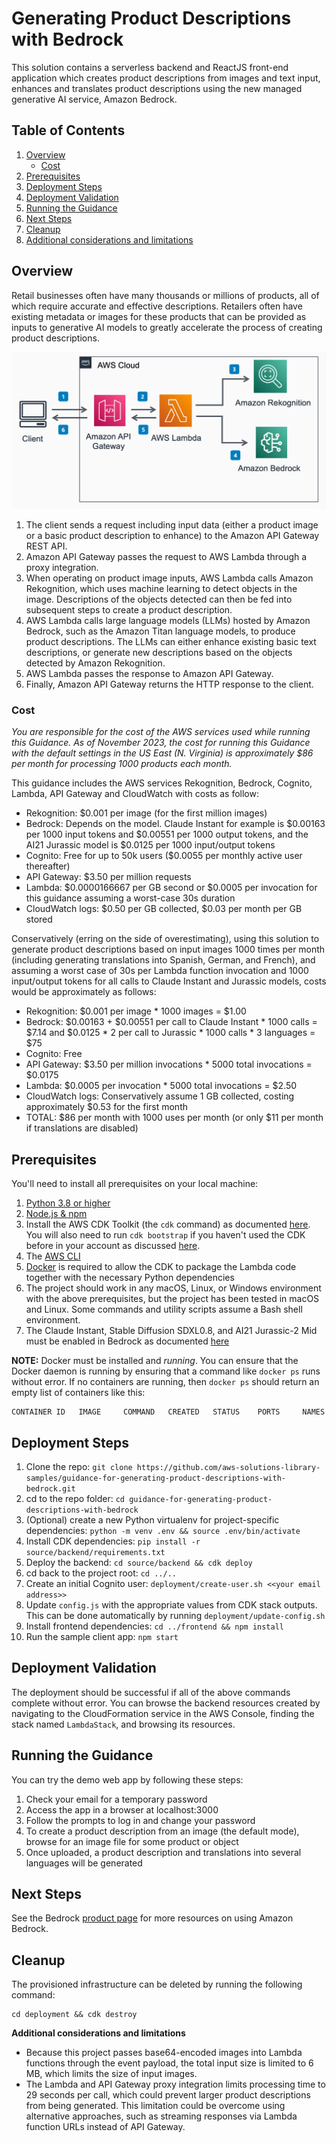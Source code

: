 # Generating Product Descriptions with Bedrock

This solution contains a serverless backend and ReactJS front-end application which creates product descriptions from images and text input, enhances and translates product descriptions using the new managed generative AI service, Amazon Bedrock.

## Table of Contents

1. [Overview](#overview)
    - [Cost](#cost)
2. [Prerequisites](#prerequisites)
3. [Deployment Steps](#deployment-steps)
4. [Deployment Validation](#deployment-validation)
5. [Running the Guidance](#running-the-guidance)
6. [Next Steps](#next-steps)
7. [Cleanup](#cleanup)
8. [Additional considerations and limitations](#additional-considerations-and-limitations)


## Overview

Retail businesses often have many thousands or millions of products, all of which require accurate and effective descriptions. Retailers often have existing metadata or images for these products that can be provided as inputs to generative AI models to greatly accelerate the process of creating product descriptions.

![architecture diagram](assets/arch.png)

1. The client sends a request including input data (either a product image or a basic product description to enhance) to the Amazon API Gateway REST API.
2. Amazon API Gateway passes the request to AWS Lambda through a proxy integration.
3. When operating on product image inputs, AWS Lambda calls Amazon Rekognition, which uses machine learning  to detect objects in the image. Descriptions of the objects detected can then be fed into subsequent steps to create a product description.
4. AWS Lambda calls large language models (LLMs) hosted by Amazon Bedrock, such as the Amazon Titan language models, to produce product descriptions. The LLMs can either enhance existing basic text descriptions, or generate new descriptions based on the objects detected by Amazon Rekognition.
5. AWS Lambda passes the response to Amazon API Gateway.
6. Finally, Amazon API Gateway returns the HTTP response to the client.


### Cost

_You are responsible for the cost of the AWS services used while running this Guidance. As of November 2023, the cost for running this Guidance with the default settings in the US East (N. Virginia) is approximately $86 per month for processing 1000 products each month._

This guidance includes the AWS services Rekognition, Bedrock, Cognito, Lambda, API Gateway and CloudWatch with costs as follow:

- Rekognition: $0.001 per image (for the first million images)
- Bedrock: Depends on the model. Claude Instant for example is $0.00163 per 1000 input tokens and $0.00551 per 1000 output tokens, and the AI21 Jurassic model is $0.0125 per 1000 input/output tokens
- Cognito: Free for up to 50k users ($0.0055 per monthly active user thereafter)
- API Gateway: $3.50 per million requests
- Lambda: $0.0000166667 per GB second or $0.0005 per invocation for this guidance assuming a worst-case 30s duration
- CloudWatch logs: $0.50 per GB collected, $0.03 per month per GB stored

Conservatively (erring on the side of overestimating), using this solution to generate product descriptions based on input images 1000 times per month (including generating translations into Spanish, German, and French), and assuming a worst case of 30s per Lambda function invocation and 1000 input/output tokens for all calls to Claude Instant and Jurassic models, costs would be approximately as follows:

- Rekognition: $0.001 per image * 1000 images = $1.00
- Bedrock: $0.00163 + $0.00551 per call to Claude Instant * 1000 calls = $7.14 and $0.0125 * 2 per call to Jurassic * 1000 calls * 3 languages = $75
- Cognito: Free
- API Gateway: $3.50 per million invocations * 5000 total invocations = $0.0175
- Lambda: $0.0005 per invocation * 5000 total invocations = $2.50
- CloudWatch logs: Conservatively assume 1 GB collected, costing approximately $0.53 for the first month
- TOTAL: $86 per month with 1000 uses per month (or only $11 per month if translations are disabled)


## Prerequisites

You'll need to install all prerequisites on your local machine:
    
1. [Python 3.8 or higher](https://www.python.org/downloads/macos/)
2. [Node.js & npm](https://docs.npmjs.com/downloading-and-installing-node-js-and-npm)
3. Install the AWS CDK Toolkit (the `cdk` command) as documented [here](https://docs.aws.amazon.com/cdk/v2/guide/cli.html). You will also need to run `cdk bootstrap` if you haven't used the CDK before in your account as discussed [here](https://docs.aws.amazon.com/cdk/v2/guide/bootstrapping.html).
4. The [AWS CLI](https://docs.aws.amazon.com/cli/latest/userguide/getting-started-install.html)
5. [Docker](https://www.docker.com/) is required to allow the CDK to package the Lambda code together with the necessary Python dependencies
6. The project should work in any macOS, Linux, or Windows environment with the above prerequisites, but the project has been tested in macOS and Linux. Some commands and utility scripts assume a Bash shell environment.
7. The Claude Instant, Stable Diffusion SDXL0.8, and AI21 Jurassic-2 Mid must be enabled in Bedrock as documented [here](https://docs.aws.amazon.com/bedrock/latest/userguide/model-access.html)

**NOTE:** Docker must be installed and _running_. You can ensure that the Docker daemon is running by ensuring that a command like `docker ps` runs without error. If no containers are running, then `docker ps` should return an empty list of containers like this:

```
CONTAINER ID   IMAGE     COMMAND   CREATED   STATUS    PORTS     NAMES
```

## Deployment Steps

1. Clone the repo: `git clone https://github.com/aws-solutions-library-samples/guidance-for-generating-product-descriptions-with-bedrock.git`
2. cd to the repo folder: `cd guidance-for-generating-product-descriptions-with-bedrock`
3. (Optional) create a new Python virtualenv for project-specific dependencies: `python -m venv .env && source .env/bin/activate`
3. Install CDK dependencies: `pip install -r source/backend/requirements.txt`
4. Deploy the backend: `cd source/backend && cdk deploy`
5. cd back to the project root: `cd ../..`
6. Create an initial Cognito user: `deployment/create-user.sh <<your email address>>`
7. Update `config.js` with the appropriate values from CDK stack outputs. This can be done automatically by running `deployment/update-config.sh`
8. Install frontend dependencies: `cd ../frontend && npm install`
9. Run the sample client app: `npm start`

## Deployment Validation

The deployment should be successful if all of the above commands complete without error. You can browse the backend resources created by navigating to the CloudFormation service in the AWS Console, finding the stack named `LambdaStack`, and browsing its resources.

## Running the Guidance

You can try the demo web app by following these steps:
1. Check your email for a temporary password
2. Access the app in a browser at localhost:3000
3. Follow the prompts to log in and change your password
4. To create a product description from an image (the default mode), browse for an image file for some product or object
5. Once uploaded, a product description and translations into several languages will be generated

## Next Steps

See the Bedrock [product page](https://aws.amazon.com/bedrock/) for more resources on using Amazon Bedrock.


## Cleanup

The provisioned infrastructure can be deleted by running the following command:
```
cd deployment && cdk destroy
```


**Additional considerations and limitations**

- Because this project passes base64-encoded images into Lambda functions through the event payload, the total input size is limited to 6 MB, which limits the size of input images.
- The Lambda and API Gateway proxy integration limits processing time to 29 seconds per call, which could prevent larger product descriptions from being generated. This limitation could be overcome using alternative approaches, such as streaming responses via Lambda function URLs instead of API Gateway.

